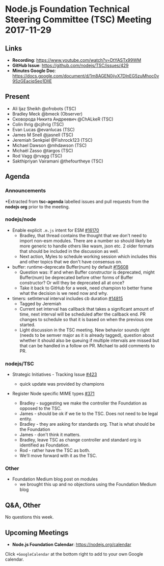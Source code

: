 # Node.js Foundation Technical Steering Committee (TSC) Meeting 2017-11-29

## Links

* **Recording**: <https://www.youtube.com/watch?v=DtYASTx99WM>
* **GitHub Issue**: <https://github.com/nodejs/TSC/issues/429>
* **Minutes Google Doc**: <https://docs.google.com/document/d/1m8AGEN0jiyX7DlnEG5zuMhoc0v9SzGEaciqSeo1DllE>

## Present

* Ali Ijaz Sheikh @ofrobots (TSC)
* Bradley Meck @bmeck (Observer)
* Сковорода Никита Андреевич @ChALkeR (TSC)
* Colin Ihrig @cjihrig (TSC)
* Evan Lucas @evanlucas (TSC)
* James M Snell @jasnell (TSC)
* Jeremiah Senkpiel @Fishrock123 (TSC)
* Michael Dawson @mhdawson (TSC)
* Michaël Zasso @targos (TSC)
* Rod Vagg @rvagg (TSC)
* Sakthipriyan Vairamani @thefourtheye (TSC)

## Agenda

### Announcements

*Extracted from **tsc-agenda** labelled issues and pull requests from the **nodejs org** prior to the meeting.

### nodejs/node

* Enable explicit `.m.js` intent for ESM [#16170](https://github.com/nodejs/node/pull/16170)
  * Bradley, that thread contains the thought that we don't need to import non-esm modules.
    There are a number so should likely be more generic to handle others like wasm,
    json etc. 2 older formats that should be included in the discussion as well.
  * Next action, Myles to schedule working session which includes this and other
    topics that we don't have consensus on.
* buffer: runtime-deprecate Buffer(num) by default [#15608](https://github.com/nodejs/node/pull/15608)
  * Question was: If and when Buffer constructor is deprecated, might Buffer(num) be deprecated
    before other forms of Buffer constructor? Or will they be deprecated all at once?
  * Take it back to GitHub for a week, need champion to better frame what the decision is we need
    now and why.
* timers: setInterval interval includes cb duration [#14815](https://github.com/nodejs/node/pull/14815)
  * Tagged by Jeremiah
  * Current set interval has callback that takes a significant amount of time, next interval will
    be scheduled after the callback end.  PR changes to schedule so that it is based on
    when the previous one started.
  * Light discussion in the TSC meeting.  New behavior sounds right (needs to be
    semver major as it is already tagged), question about whether it should also be
    queuing if multiple intervals are missed but that can be handled in a follow on PR.
    Michael to add comments to PR.

### nodejs/TSC

* Strategic Initiatives - Tracking Issue [#423](https://github.com/nodejs/TSC/issues/423)
  * quick update was provided by champions

* Register Node specific MIME types [#371](https://github.com/nodejs/TSC/issues/371)
  * Bradley - suggesting we make the controller the Foundation as opposed to the TSC.
  * James - should be ok if we tie to the TSC.  Does not need to be legal entity.
  * Bradley - they are asking for standards org.  That is what should be the Foundation
  * James - don't think it matters.
  * Bradley, leave TSC as change controller and standard org is identified as Foundation.
  * Rod - rather have the TSC as both.
  * We'll move forward with it as the TSC.

### Other

* Foundation Medium blog post on modules
  * we brought this up and no objections using the Foundation Medium blog

## Q&A, Other

No questions this week.

## Upcoming Meetings

* **Node.js Foundation Calendar**: <https://nodejs.org/calendar>

Click `+GoogleCalendar` at the bottom right to add to your own Google calendar.
